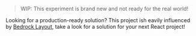 > WIP: This experiment is brand new and not ready for the real world!

Looking for a production-ready solution? This project ish eavily influenced by [Bedrock Layout](https://bedrock-layout.dev), take a look for a solution for your next React project!
